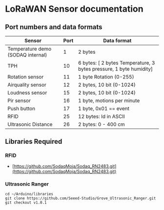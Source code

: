 # LoRaWAN Sensor documentation

## Port numbers and data formats

Sensor | Port | Data format
---------|----------|---
Temperature demo (SODAQ internal) | 1 | 2 bytes
TPH | 10 | 6 bytes: [ 2 bytes Temperature, 3 bytes pressure, 1 byte humidity]
Rotation sensor | 11 | 1 byte Rotation (0-255)
Airquality sensor | 12 | 2 bytes, 10 bit (0-1024) 
Loudness sensor | 15 | 2 bytes, 10 bit (0-1024)
Pir sensor | 16 | 1 byte, motions per minute
Push button | 17 | 1 byte, 0x01 == event
RFID | 25 | 12 bytes: Id in ASCII |
Ultrasonic Distance | 26 | 2 bytes: 0 - 400 cm |

## Libraries Required

### RFID

* [https://github.com/SodaqMoja/Sodaq_RN2483.git](https://github.com/SodaqMoja/Sodaq_RN2483.git)

### Ultrasonic Ranger

```shell
cd ~/Arduino/libraries
git clone https://github.com/Seeed-Studio/Grove_Ultrasonic_Ranger.git
git checkout v1.0.1
```

